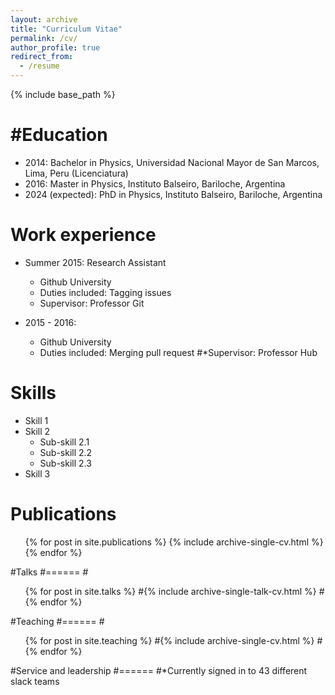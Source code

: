 ```yaml
---
layout: archive
title: "Curriculum Vitae"
permalink: /cv/
author_profile: true
redirect_from:
  - /resume
---
```


{% include base_path %}

#Education
======
* 2014: Bachelor in Physics, Universidad Nacional Mayor de San Marcos, Lima, Peru (Licenciatura)
* 2016: Master in Physics, Instituto Balseiro, Bariloche, Argentina
* 2024 (expected): PhD in Physics, Instituto Balseiro, Bariloche, Argentina

Work experience
======
* Summer 2015: Research Assistant
  * Github University
  * Duties included: Tagging issues
  * Supervisor: Professor Git

* 2015 - 2016: 
  * Github University
  * Duties included: Merging pull request
#*Supervisor: Professor Hub
  
Skills
======
* Skill 1
* Skill 2
  * Sub-skill 2.1
  * Sub-skill 2.2
  * Sub-skill 2.3
* Skill 3

Publications
======
  <ul>{% for post in site.publications %}
    {% include archive-single-cv.html %}
  {% endfor %}</ul>
  
#Talks
#======
  #<ul>{% for post in site.talks %}
    #{% include archive-single-talk-cv.html %}
  #{% endfor %}</ul>
  
#Teaching
#======
  #<ul>{% for post in site.teaching %}
    #{% include archive-single-cv.html %}
  #{% endfor %}</ul>
  
#Service and leadership
#======
#*Currently signed in to 43 different slack teams
